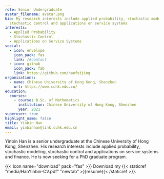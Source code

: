 ```yaml
---
role: Senior Undergraduate
avatar_filename: avatar.png
bio: My research interests include applied probability, stochastic modeling,
  stochastic control and applications on service systems
interests:
  - Applied Probability
  - Stochastic Control
  - Applications on Service Systems
social:
  - icon: envelope
    icon_pack: fas
    link: /#contact
  - icon: github
    icon_pack: fab
    link: https://github.com/haofeijing
organizations:
  - name: Chinese University of Hong Kong, Shenzhen
    url: https://www.cuhk.edu.cn/
education:
  courses:
    - course: B.Sc. of Mathematics
      institution: Chinese University of Hong Kong, Shenzhen
      year: 2021
superuser: true
highlight_name: false
title: Yinbin Han
email: yinbinhan@link.cuhk.edu.cn
---
```

Yinbin Han is a senior undergraduate at the Chinese University of Hong Kong, Shenzhen. His research interests include applied probability, stochastic modeling, stochastic control and applications on service systems and finance. He is now seeking for a PhD graduate program. 

{{< icon name="download" pack="fas" >}} Download my {{< staticref "media/HanYinbin-CV.pdf" "newtab" >}}resumé{{< /staticref >}}.